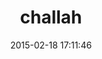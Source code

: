 ---
layout: post
title:  "challah"
repo:   "jdtornow/challah"
date:   2015-02-18 17:11:46
gemurl: http://github.com/jdtornow/challah
---